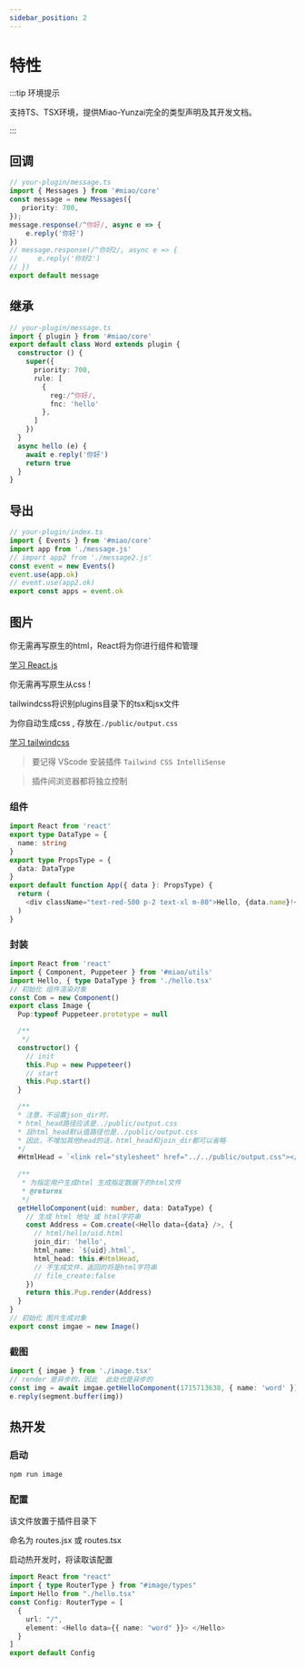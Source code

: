 ```yaml
---
sidebar_position: 2
---
```


# 特性


:::tip 环境提示

支持TS、TSX环境，提供Miao-Yunzai完全的类型声明及其开发文档。

:::

## 回调

```ts
// your-plugin/message.ts
import { Messages } from '#miao/core'
const message = new Messages({
   priority: 700,
});
message.response(/^你好/, async e => {
    e.reply('你好')
})
// message.response(/^你好2/, async e => {
//     e.reply('你好2')
// })
export default message
```

## 继承

```ts
// your-plugin/message.ts
import { plugin } from '#miao/core'
export default class Word extends plugin {
  constructor () {
    super({
      priority: 700,
      rule: [
        {
          reg:/^你好/,
          fnc: 'hello'
        },
      ]
    })
  }
  async hello (e) {
    await e.reply('你好')
    return true
  }
}
```

## 导出

```ts
// your-plugin/index.ts
import { Events } from '#miao/core'
import app from './message.js'
// import app2 from './message2.js'
const event = new Events()
event.use(app.ok)
// event.use(app2.ok)
export const apps = event.ok
```

##  图片

你无需再写原生的html，React将为你进行组件和管理

[学习 React.js](https://react.docschina.org/)

你无需再写原生从css !

tailwindcss将识别plugins目录下的tsx和jsx文件

为你自动生成css , 存放在`./public/output.css`

[学习 tailwindcss](https://www.tailwindcss.cn/)

> 要记得 VScode 安装插件 `Tailwind CSS IntelliSense`

> 插件间浏览器都将独立控制

### 组件

```ts
import React from 'react'
export type DataType = {
  name: string
}
export type PropsType = {
  data: DataType
}
export default function App({ data }: PropsType) {
  return (
    <div className="text-red-500 p-2 text-xl m-80">Hello, {data.name}!</div>
  )
}
```

### 封装

```ts
import React from 'react'
import { Component, Puppeteer } from '#miao/utils'
import Hello, { type DataType } from './hello.tsx'
// 初始化 组件渲染对象
const Com = new Component()
export class Image {
  Pup:typeof Puppeteer.prototype = null 

  /**
   */
  constructor() {
    // init
    this.Pup = new Puppeteer()
    // start
    this.Pup.start()
  }

  /**
  * 注意，不设置json_dir时，
  * html_head路径应该是../public/output.css
  * 且html_head默认值路径也是../public/output.css
  * 因此，不增加其他head的话，html_head和join_dir都可以省略
  */
  #HtmlHead = `<link rel="stylesheet" href="../../public/output.css"></link>`
  
  /**
   * 为指定用户生成html 生成指定数据下的html文件
   * @returns
   */
  getHelloComponent(uid: number, data: DataType) {
    // 生成 html 地址 或 html字符串
    const Address = Com.create(<Hello data={data} />, {
      // html/hello/uid.html
      join_dir: 'hello',
      html_name: `${uid}.html`,
      html_head: this.#HtmlHead,
      // 不生成文件，返回的将是html字符串
      // file_create:false
    })
    return this.Pup.render(Address)
  }
}
// 初始化 图片生成对象
export const imgae = new Image()
```
### 截图

```ts
import { imgae } from './image.tsx'
// render 是异步的，因此  此处也是异步的
const img = await imgae.getHelloComponent(1715713638, { name: 'word' })
e.reply(segment.buffer(img))
```

##  热开发

### 启动

```sh
npm run image
```

### 配置

该文件放置于插件目录下

命名为 routes.jsx 或 routes.tsx

启动热开发时，将读取该配置

```ts
import React from "react"
import { type RouterType } from "#image/types"
import Hello from "./hello.tsx"
const Config: RouterType = [
  {
    url: "/",
    element: <Hello data={{ name: "word" }}> </Hello>
  }
]
export default Config
```